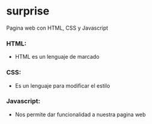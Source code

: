 # surprise
Pagina web con HTML, CSS y Javascript
### HTML:
* HTML es un lenguaje de marcado
### CSS:
* Es un lenguaje para modificar el estilo
### Javascript:
* Nos permite dar funcionalidad a nuestra pagina web
